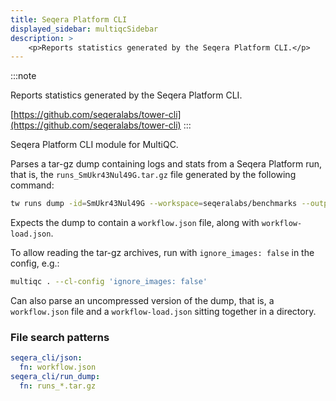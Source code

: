 ```yaml
---
title: Seqera Platform CLI
displayed_sidebar: multiqcSidebar
description: >
    <p>Reports statistics generated by the Seqera Platform CLI.</p>
---
```


<!--
~~~~~ DO NOT EDIT ~~~~~
This file is autogenerated from the MultiQC module python docstring.
Do not edit the markdown, it will be overwritten.

File path for the source of this content: multiqc/modules/seqera_cli/seqera_cli.py
~~~~~~~~~~~~~~~~~~~~~~~
-->

:::note
<p>Reports statistics generated by the Seqera Platform CLI.</p>

[https://github.com/seqeralabs/tower-cli](https://github.com/seqeralabs/tower-cli)
:::

Seqera Platform CLI module for MultiQC.

Parses a tar-gz dump containing logs and stats from a Seqera Platform run, that is,
the `runs_SmUkr43Nul49G.tar.gz` file generated by the following command:

```sh
tw runs dump -id=SmUkr43Nul49G --workspace=seqeralabs/benchmarks --output=runs_SmUkr43Nul49G.tar.gz
```

Expects the dump to contain a `workflow.json` file, along with `workflow-load.json`.

To allow reading the tar-gz archives, run with `ignore_images: false` in the config, e.g.:

```sh
multiqc . --cl-config 'ignore_images: false'
```

Can also parse an uncompressed version of the dump, that is, a `workflow.json` file
and a `workflow-load.json` sitting together in a directory.

### File search patterns

```yaml
seqera_cli/json:
  fn: workflow.json
seqera_cli/run_dump:
  fn: runs_*.tar.gz
```
    